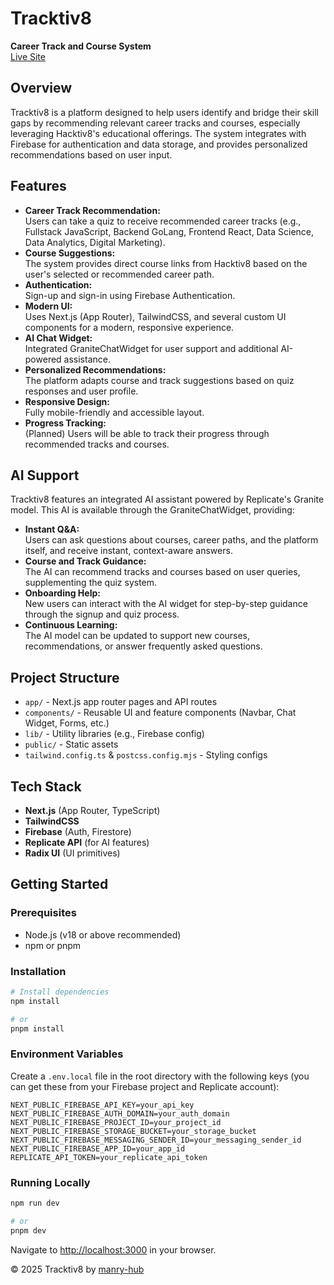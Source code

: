 # Tracktiv8

**Career Track and Course System**  
[Live Site](https://tracktiv8.vercel.app)

## Overview

Tracktiv8 is a platform designed to help users identify and bridge their skill gaps by recommending relevant career tracks and courses, especially leveraging Hacktiv8's educational offerings. The system integrates with Firebase for authentication and data storage, and provides personalized recommendations based on user input.

## Features

-   **Career Track Recommendation:**  
    Users can take a quiz to receive recommended career tracks (e.g., Fullstack JavaScript, Backend GoLang, Frontend React, Data Science, Data Analytics, Digital Marketing).
-   **Course Suggestions:**  
    The system provides direct course links from Hacktiv8 based on the user's selected or recommended career path.
-   **Authentication:**  
    Sign-up and sign-in using Firebase Authentication.
-   **Modern UI:**  
    Uses Next.js (App Router), TailwindCSS, and several custom UI components for a modern, responsive experience.
-   **AI Chat Widget:**  
    Integrated GraniteChatWidget for user support and additional AI-powered assistance.
-   **Personalized Recommendations:**  
    The platform adapts course and track suggestions based on quiz responses and user profile.
-   **Responsive Design:**  
    Fully mobile-friendly and accessible layout.
-   **Progress Tracking:**  
    (Planned) Users will be able to track their progress through recommended tracks and courses.

## AI Support

Tracktiv8 features an integrated AI assistant powered by Replicate's Granite model. This AI is available through the GraniteChatWidget, providing:

-   **Instant Q&A:**  
    Users can ask questions about courses, career paths, and the platform itself, and receive instant, context-aware answers.
-   **Course and Track Guidance:**  
    The AI can recommend tracks and courses based on user queries, supplementing the quiz system.
-   **Onboarding Help:**  
    New users can interact with the AI widget for step-by-step guidance through the signup and quiz process.
-   **Continuous Learning:**  
    The AI model can be updated to support new courses, recommendations, or answer frequently asked questions.

## Project Structure

-   `app/` - Next.js app router pages and API routes
-   `components/` - Reusable UI and feature components (Navbar, Chat Widget, Forms, etc.)
-   `lib/` - Utility libraries (e.g., Firebase config)
-   `public/` - Static assets
-   `tailwind.config.ts` & `postcss.config.mjs` - Styling configs

## Tech Stack

-   **Next.js** (App Router, TypeScript)
-   **TailwindCSS**
-   **Firebase** (Auth, Firestore)
-   **Replicate API** (for AI features)
-   **Radix UI** (UI primitives)

## Getting Started

### Prerequisites

-   Node.js (v18 or above recommended)
-   npm or pnpm

### Installation

```bash
# Install dependencies
npm install

# or
pnpm install
```

### Environment Variables

Create a `.env.local` file in the root directory with the following keys (you can get these from your Firebase project and Replicate account):

```
NEXT_PUBLIC_FIREBASE_API_KEY=your_api_key
NEXT_PUBLIC_FIREBASE_AUTH_DOMAIN=your_auth_domain
NEXT_PUBLIC_FIREBASE_PROJECT_ID=your_project_id
NEXT_PUBLIC_FIREBASE_STORAGE_BUCKET=your_storage_bucket
NEXT_PUBLIC_FIREBASE_MESSAGING_SENDER_ID=your_messaging_sender_id
NEXT_PUBLIC_FIREBASE_APP_ID=your_app_id
REPLICATE_API_TOKEN=your_replicate_api_token
```

### Running Locally

```bash
npm run dev

# or
pnpm dev
```

Navigate to [http://localhost:3000](http://localhost:3000) in your browser.

© 2025 Tracktiv8 by [manry-hub](https://github.com/manry-hub)
